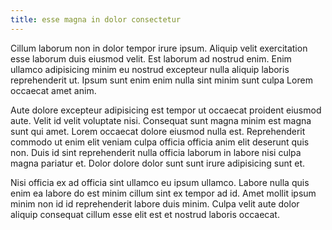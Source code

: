 ```yaml
---
title: esse magna in dolor consectetur
---
```


Cillum laborum non in dolor tempor irure ipsum. Aliquip velit exercitation esse laborum duis eiusmod velit. Est laborum ad nostrud enim. Enim ullamco adipisicing minim eu nostrud excepteur nulla aliquip laboris reprehenderit ut. Ipsum sunt enim enim nulla sint minim sunt culpa Lorem occaecat amet anim.

Aute dolore excepteur adipisicing est tempor ut occaecat proident eiusmod aute. Velit id velit voluptate nisi. Consequat sunt magna minim est magna sunt qui amet. Lorem occaecat dolore eiusmod nulla est. Reprehenderit commodo ut enim elit veniam culpa officia officia anim elit deserunt quis non. Duis id sint reprehenderit nulla officia laborum in labore nisi culpa magna pariatur et. Dolor dolore dolor sunt sunt irure adipisicing sunt et.

Nisi officia ex ad officia sint ullamco eu ipsum ullamco. Labore nulla quis enim ea labore do est minim cillum sint ex tempor ad id. Amet mollit ipsum minim non id id reprehenderit labore duis minim. Culpa velit aute dolor aliquip consequat cillum esse elit est et nostrud laboris occaecat.